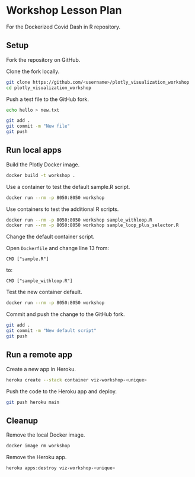 # Workshop Lesson Plan

For the Dockerized Covid Dash in R repository.

## Setup

Fork the repository on GitHub.

Clone the fork locally.

```bash
git clone https://github.com/<username>/plotly_visualization_workshop
cd plotly_visualization_workshop
```

Push a test file to the GitHub fork.

```bash
echo hello > new.txt

git add .
git commit -m "New file"
git push
```

## Run local apps

Build the Plotly Docker image.

```bash
docker build -t workshop .
```

Use a container to test the default sample.R script.

```bash
docker run --rm -p 8050:8050 workshop
```

Use containers to test the additional R scripts.

```bash
docker run --rm -p 8050:8050 workshop sample_withloop.R
docker run --rm -p 8050:8050 workshop sample_loop_plus_selector.R
```

Change the default container script.

Open `Dockerfile` and change line 13 from:

    CMD ["sample.R"]

to:

    CMD ["sample_withloop.R"]

Test the new container default.

```bash
docker run --rm -p 8050:8050 workshop
```

Commit and push the change to the GitHub fork.

```bash
git add .
git commit -m "New default script"
git push
```

## Run a remote app

Create a new app in Heroku.

```bash
heroku create --stack container viz-workshop-<unique>
```

Push the code to the Heroku app and deploy.

```bash
git push heroku main
```

## Cleanup

Remove the local Docker image.

```bash
docker image rm workshop
```

Remove the Heroku app.

```bash
heroku apps:destroy viz-workshop-<unique>
```

